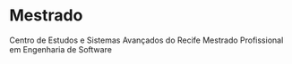 # Mestrado
Centro de Estudos e Sistemas Avançados do Recife
Mestrado Profissional em Engenharia de Software

